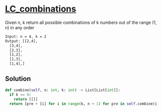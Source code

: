 # [LC_combinations](https://leetcode.com/problems/combinations)

Given n, k return all possible combinations of k numbers out of the range (1, n) in any order

```txt
Input: n = 4, k = 2
Output: [[2,4],
  [3,4],
  [2,3],
  [1,2],
  [1,3],
  [1,4],]
```

## Solution

```py
def combine(self, n: int, k: int) -> List[List[int]]:
  if k == 0:
    return [[]]
  return [pre + [i] for i in range(k, n + 1) for pre in self.combine(i - 1, k - 1)]
```
